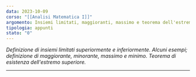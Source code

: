 ```yaml
---
data: 2023-10-09
corso: "[[Analisi Matematica I]]"
argomento: Insiemi limitati, maggioranti, massimo e teorema dell'estremo superiore
tipologia: appunti
stato: "0"
---
```

*Definizione di insiemi limitati superiormente e inferiormente. Alcuni esempi; definizione di maggiorante, minorante, massimo e minimo. Teorema di esistenza dell'estremo superiore.*
- - -
